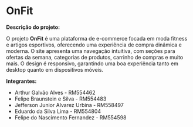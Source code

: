 # OnFit

**Descrição do projeto:**

O projeto **OnFit** é uma plataforma de e-commerce focada em moda fitness e artigos esportivos, oferecendo uma experiência de compra dinâmica e moderna. O site apresenta uma navegação intuitiva, com seções para ofertas da semana, categorias de produtos, carrinho de compras e muito mais. O design é responsivo, garantindo uma boa experiência tanto em desktop quanto em dispositivos móveis.

**Integrantes:**

- Arthur Galvão Alves - RM554462
- Felipe Braunstein e Silva - RM554483
- Jefferson Junior Alvarez Urbina - RM558497
- Eduardo da Silva Lima - RM554804
- Felipe do Nascimento Fernandez - RM554598
